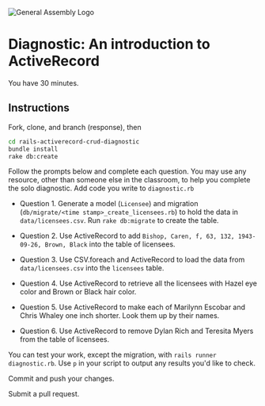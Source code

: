 ![General Assembly Logo](http://i.imgur.com/ke8USTq.png)

# Diagnostic:  An introduction to ActiveRecord

You have 30 minutes.

## Instructions

Fork, clone, and branch (response), then

```bash
cd rails-activerecord-crud-diagnostic
bundle install
rake db:create
```

Follow the prompts below and complete each question.
You may use any resource, other than someone else in the classroom,
 to help you complete the solo diagnostic.
Add code you write to `diagnostic.rb`

-   Question 1. Generate a model (`Licensee`) and migration
 (`db/migrate/<time stamp>_create_licensees.rb`) to hold the data in
  `data/licensees.csv`.  Run `rake db:migrate` to create the table.

-   Question 2. Use ActiveRecord to add
 `Bishop, Caren, f, 63, 132, 1943-09-26, Brown, Black`
  into the table of licensees.

-   Question 3. Use CSV.foreach and ActiveRecord to load the data from
 `data/licensees.csv` into the `licensees` table.

-   Question 4. Use ActiveRecord to retrieve all the licensees with Hazel
 eye color and Brown or Black hair color.

-   Question 5. Use ActiveRecord to make each of Marilynn Escobar and
 Chris Whaley one inch shorter. Look them up by their names.

-   Question 6. Use ActiveRecord to remove Dylan Rich and Teresita Myers from
 the table of licensees.

You can test your work, except the migration, with `rails runner diagnostic.rb`.
 Use `p` in your script to output any results you'd like to check.

Commit and push your changes.

Submit a pull request.
